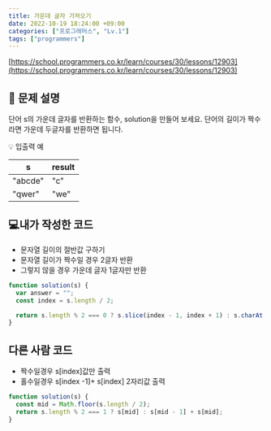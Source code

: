 ```yaml
---
title: 가운데 글자 가져오기
date: 2022-10-19 18:24:00 +09:00
categories: ["프로그래머스", "Lv.1"]
tags: ["programmers"]
---
```


[https://school.programmers.co.kr/learn/courses/30/lessons/12903](https://school.programmers.co.kr/learn/courses/30/lessons/12903)

## 📔 문제 설명

단어 s의 가운데 글자를 반환하는 함수, solution을 만들어 보세요. 단어의 길이가 짝수라면 가운데 두글자를 반환하면 됩니다.

💡 입출력 예

| s       | result |
| ------- | ------ |
| "abcde" | "c"    |
| "qwer"  | "we"   |

## 💻내가 작성한 코드

- 문자열 길이의 절반값 구하기
- 문자열 길이가 짝수일 경우 2글자 반환
- 그렇지 않을 경우 가운데 글자 1글자만 반환

```js
function solution(s) {
  var answer = "";
  const index = s.length / 2;

  return s.length % 2 === 0 ? s.slice(index - 1, index + 1) : s.charAt(index);
}
```

## 다른 사람 코드

- 짝수일경우 s[index]값만 출력
- 홀수일경우 s[index -1]+ s[index] 2자리값 출력

```js
function solution(s) {
  const mid = Math.floor(s.length / 2);
  return s.length % 2 === 1 ? s[mid] : s[mid - 1] + s[mid];
}
```
